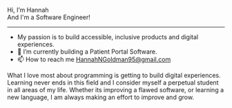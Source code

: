 Hi, I’m Hannah
<br>
And I'm a Software Engineer!
<hr>


-  My passion is to build accessible, inclusive products and digital experiences. 
- 🌱 I’m currently building a Patient Portal Software.
- 📫 How to reach me HannahNGoldman95@gmail.com


What I love most about programming is getting to build digital experiences. Learning never ends in this field and I consider myself a perpetual student in all areas of my life. Whether its improving a flawed software, or learning a new language, I am always making an effort to improve and grow.


<!---
hngoldman995/hngoldman995 is a ✨ special ✨ repository because its `README.md` (this file) appears on your GitHub profile.
You can click the Preview link to take a look at your changes.
--->
